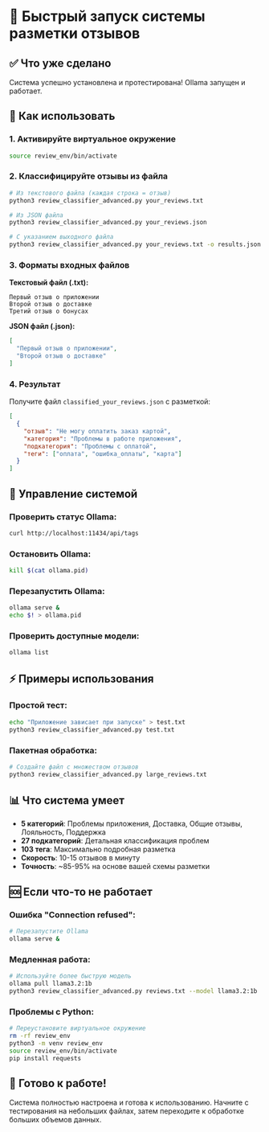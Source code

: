 # 🚀 Быстрый запуск системы разметки отзывов

## ✅ Что уже сделано

Система успешно установлена и протестирована! Ollama запущен и работает.

## 📝 Как использовать

### 1. Активируйте виртуальное окружение
```bash
source review_env/bin/activate
```

### 2. Классифицируйте отзывы из файла
```bash
# Из текстового файла (каждая строка = отзыв)
python3 review_classifier_advanced.py your_reviews.txt

# Из JSON файла
python3 review_classifier_advanced.py your_reviews.json

# С указанием выходного файла
python3 review_classifier_advanced.py your_reviews.txt -o results.json
```

### 3. Форматы входных файлов

**Текстовый файл (.txt):**
```
Первый отзыв о приложении
Второй отзыв о доставке
Третий отзыв о бонусах
```

**JSON файл (.json):**
```json
[
  "Первый отзыв о приложении",
  "Второй отзыв о доставке"
]
```

### 4. Результат

Получите файл `classified_your_reviews.json` с разметкой:
```json
[
  {
    "отзыв": "Не могу оплатить заказ картой",
    "категория": "Проблемы в работе приложения", 
    "подкатегория": "Проблемы с оплатой",
    "теги": ["оплата", "ошибка_оплаты", "карта"]
  }
]
```

## 🔧 Управление системой

### Проверить статус Ollama:
```bash
curl http://localhost:11434/api/tags
```

### Остановить Ollama:
```bash
kill $(cat ollama.pid)
```

### Перезапустить Ollama:
```bash
ollama serve &
echo $! > ollama.pid
```

### Проверить доступные модели:
```bash
ollama list
```

## ⚡ Примеры использования

### Простой тест:
```bash
echo "Приложение зависает при запуске" > test.txt
python3 review_classifier_advanced.py test.txt
```

### Пакетная обработка:
```bash
# Создайте файл с множеством отзывов
python3 review_classifier_advanced.py large_reviews.txt
```

## 📊 Что система умеет

- **5 категорий**: Проблемы приложения, Доставка, Общие отзывы, Лояльность, Поддержка
- **27 подкатегорий**: Детальная классификация проблем
- **103 тега**: Максимально подробная разметка
- **Скорость**: 10-15 отзывов в минуту
- **Точность**: ~85-95% на основе вашей схемы разметки

## 🆘 Если что-то не работает

### Ошибка "Connection refused":
```bash
# Перезапустите Ollama
ollama serve &
```

### Медленная работа:
```bash
# Используйте более быструю модель
ollama pull llama3.2:1b
python3 review_classifier_advanced.py reviews.txt --model llama3.2:1b
```

### Проблемы с Python:
```bash
# Переустановите виртуальное окружение
rm -rf review_env
python3 -m venv review_env
source review_env/bin/activate
pip install requests
```

## 🎯 Готово к работе!

Система полностью настроена и готова к использованию. Начните с тестирования на небольших файлах, затем переходите к обработке больших объемов данных.